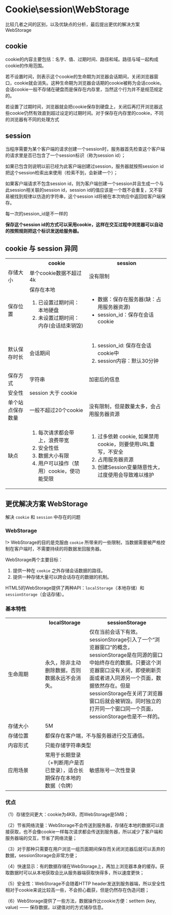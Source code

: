 # Cookie\session\WebStorage <!-- {docsify-ignore} -->

比较几者之间的区别，以及优缺点的分析，最后提出更优的解决方案 WebStorage

## cookie

cookie的内容主要包括：名字、值、过期时间、路径和域。路径与域一起构成cookie的作用范围。

若不设置时间，则表示这个cookie的生命期为浏览器会话期间，关闭浏览器窗口，cookie就会消失。这种生命期为浏览器会话期的cookie被称为会话cookie。会话cookie一般不存储在硬盘而是保存在内存里，当然这个行为并不是规范规定的。

若设置了过期时间，浏览器就会把cookie保存到硬盘上，关闭后再打开浏览器这些cookie仍然有效直到超过设定的过期时间。对于保存在内存里的cookie，不同的浏览器有不同的处理方式

## session 

当程序需要为某个客户端的请求创建一个session时，服务器首先检查这个客户端的请求里是否已包含了一个session标识（称为session id）；

如果已包含则说明以前已经为此客户端创建过session，服务器就按照session id把这个session检索出来使用（检索不到，会新建一个）；

如果客户端请求不包含session id，则为客户端创建一个session并且生成一个与此session相关联的session id，session id的值应该是一个既不会重复，又不容易被找到规律以仿造的字符串，这个session id将被在本次响应中返回给客户端保存。

每一次的session_id是不一样的

**保存这个session id的方式可以采用cookie，这样在交互过程中浏览器可以自动的按照规则把这个标识发送给服务器。**

## cookie 与 session 异同

<table>
<tr>
<th></th>
<th>cookie</th>
<th>session</th>
</tr>
<tr>
<td>存储大小</td>
<td>单个cookie数据不超过4k</td>
<td>没有限制</td>
</tr>
<tr>
<td>保存位置</td>
<td>
保存在本地
<br>
<ol>
<li>
已设置过期时间：本地硬盘
</li>
<li>
未设置过期时间：内存(会话结束销毁)
</li>
</ol>
</td>
<td>
<ul>
<li>
数据：保存在服务器(缺：占用服务器资源)
</li>
<li>
session_id：保存在会话cookie
</li>
</ul>
</td>
</tr>
<tr>
<td>默认保存时长</td>
<td>会话期间</td>
<td>
<ol>
<li>session_id: 保存在会话cookie中</li>
<li>session内容：默认30分钟</li>
</ol>
</td>
</tr>
<tr>
<td>保存方式</td>
<td>字符串</td>
<td>加密后的信息</td>
</tr>
<tr>
<td>安全性</td>
<td colspan="2">session 大于 cookie</td>
</tr>
<tr>
<td>单个站点保存数量</td>
<td>一般不超过20个cookie</td>
<td>没有限制，但是数量太多，会占用服务器资源</td>
</tr>
<tr>
<td>缺点</td>
<td>
<ol>
<li>每次请求都会带上，浪费带宽</li>
<li>安全性低</li>
<li>数据大小有限</li>
<li>用户可以操作（禁用）cookie，使功能受限</li>
</ol>
</td>
<td>
<ol>
<li>过多依赖 cookie, 如果禁用cookie，则要使用URL重写，不安全</li>
<li>占用服务器资源</li>
<li>创建Session变量随意性大，过度使用会导致难以维护</li>
</ol>
</td>
</tr>
</table>

## 更优解决方案 WebStorage

解决 `cookie` 和 `session` 中存在的问题

### WebStorage

!> WebStorage的目的是克服由 `cookie` 所带来的一些限制，当数据需要被严格控制在客户端时，不需要持续的将数据发回服务器。

WebStorage两个主要目标：
1. 提供一种在 `cookie` 之外存储会话数据的路径。
1. 提供一种存储大量可以跨会话存在的数据的机制。

HTML5的WebStorage提供了两种API：`localStorage`（本地存储）和`sessionStorage`（会话存储）。

### 基本特性

<table>
<tr>
<th style="width: 100px"></th>
<th>localStorage</th>
<th>sessionStorage</th>
</tr>
<tr>
<td>生命周期</td>
<td>永久，除非主动删除数据，否则数据永远不会消失。</td>
<td>仅在当前会话下有效。
<br>
sessionStorage引入了一个“浏览器窗口”的概念，sessionStorage是在同源的窗口中始终存在的数据。只要这个浏览器窗口没有关闭，即使刷新页面或者进入同源另一个页面，数据依然存在。但是sessionStorage在关闭了浏览器窗口后就会被销毁。同时独立的打开同一个窗口同一个页面，sessionStorage也是不一样的。</td>
</tr>
<tr>
<td>存储大小</td>
<td colspan="2">5M</td>
</tr>
<tr>
<td>存储位置</td>
<td colspan="2">都保存在客户端，不与服务器进行交互通信。</td>
</tr>
<tr>
<td>内容形式</td>
<td colspan="2">只能存储字符串类型</td>
</tr>
<tr>
<td>应用场景</td>
<td>常用于长期登录（+判断用户是否已登录），适合长期保存在本地的数据（令牌）</td>
<td>敏感账号一次性登录</td>
</tr>
</table>

### 优点

（1）存储空间更大：cookie为4KB，而WebStorage是5MB；

（2）节省网络流量：WebStorage不会传送到服务器，存储在本地的数据可以直接获取，也不会像cookie一样每次请求都会传送到服务器，所以减少了客户端和服务器端的交互，节省了网络流量；

（3）对于那种只需要在用户浏览一组页面期间保存而关闭浏览器后就可以丢弃的数据，sessionStorage会非常方便；

（4）快速显示：有的数据存储在WebStorage上，再加上浏览器本身的缓存。获取数据时可以从本地获取会比从服务器端获取快得多，所以速度更快；

（5）安全性：WebStorage不会随着HTTP header发送到服务器端，所以安全性相对于cookie来说比较高一些，不会担心截获，但是仍然存在伪造问题；

（6）WebStorage提供了一些方法，数据操作比cookie方便：setItem (key, value) —— 保存数据，以键值对的方式储存信息。



<!-- <tr>
<td></td>
<td></td>
<td></td>
</tr>
<ol>
<li></li>
<li></li>
</ol> -->